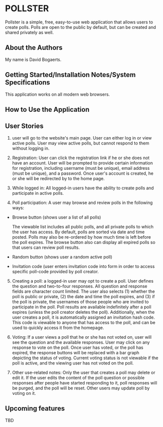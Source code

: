 # POLLSTER

Pollster is a simple, free, easy-to-use web application that allows users to create polls. Polls are open to the public by default, but can be created and shared privately as well.

## About the Authors

My name is David Bogaerts.

## Getting Started/Installation Notes/System Specifications

This application works on all modern web browsers.

## How to Use the Application

## User Stories

1. user will go to the website's main page. User can either log in or view active polls. User may view active polls, but cannot respond to them without logging in. 

2. Registration: User can click the registration link if he or she does not have an account. User will be prompted to provide certain information for registration, including username (must be unique), email address (must be unique), and a password. Once user's account is created, he or she will be redirected by to the home page. 

3. While logged in: All logged-in users have the ability to create polls and participate in active polls. 

4. Poll participation: A user may browse and review polls in the following ways:
  * Browse button (shows user a list of all polls)

    The viewable list includes all public polls, and all private polls to which the user has access. By default, polls are sorted via date and time posted. Polls may also be re-ordered by how much time is left before the poll expires. The browse button also can display all expired polls so that users can review poll results.

  * Random button (shows user a random active poll)

  * Invitation code (user enters invitation code into form in order to access specific poll-code provided by poll creator.

5. Creating a poll: a logged-in user may opt to create a poll. User defines the question and two-to-four responses. All question and response fields are character count limited.  The user also selects (1) whether the poll is public or private, (2) the date and time the poll expires, and (3) if the poll is private, the usernames of those people who are invited to participate in the poll. Poll results are available indefinitely after a poll expires (unless the poll creator deletes the poll). Additionally, when the user creates a poll, it is automatically assigned an invitation hash code. This code is viewable to anyone that has access to the poll, and can be used to quickly access it from the homepage. 

6. Voting: If a user views a poll that he or she has not voted on, user will see the question and the available responses. User may click on any response to vote on the poll. Once user has voted, or the poll has expired, the response buttons will be replaced with a bar graph depicting the status of voting. Current voting status is not viewable if the poll is active, and the viewing user has not voted on the poll. 

7. Other use-related notes: Only the user that creates a poll may delete or edit it. If the user edits the content of the poll question or possible responses after people have started responding to it, poll responses will be purged, and the poll will be reset. Other users may update poll by voting on it. 

## Upcoming features

TBD
